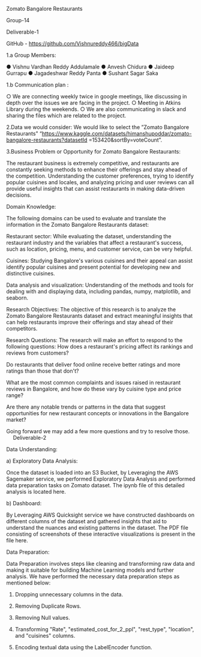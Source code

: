 Zomato Bangalore Restaurants

 Group-14

 Deliverable-1

GitHub - https://github.com/Vishnureddy466/bigData


1.a	Group Members:

●	Vishnu Vardhan Reddy Addulamale
●	Anvesh Chidura
●	Jaideep Gurrapu
●	Jagadeshwar Reddy Panta
●	Sushant Sagar Saka



1.b	Communication plan :

○	We are connecting weekly twice in google meetings, like discussing in depth over the issues we are facing in the project.
○	Meeting in Atkins Library during the weekends.
○	We are also communicating in slack and sharing the files which are related to the project.

  2.Data we would consider:
We would like to select the ”Zomato Bangalore Restaurants" “https://www.kaggle.com/datasets/himanshupoddar/zomato-bangalore-restaurants?datasetId
=153420&sortBy=voteCount”.

  3.Business Problem or Opportunity for Zomato Bangalore Restaurants:

The restaurant business is extremely competitive, and restaurants are constantly seeking methods to enhance their offerings and stay ahead of the competition. Understanding the customer preferences, trying to identify popular cuisines and locales, and analyzing pricing and user reviews can all provide useful insights that can assist restaurants in making data-driven decisions.


 Domain Knowledge:
 
 The following domains can be used to evaluate and translate the information in the Zomato Bangalore     Restaurants dataset:

Restaurant sector: While evaluating the dataset, understanding the restaurant industry and the variables that affect a restaurant's success, such as location, pricing, menu, and customer service, can be very helpful.

Cuisines: Studying Bangalore's various cuisines and their appeal can assist identify popular cuisines and present potential for developing new and distinctive cuisines.

Data analysis and visualization: Understanding of the methods and tools for dealing with and displaying data, including pandas, numpy, matplotlib, and seaborn.

Research Objectives:
The objective of this research is to analyze the Zomato Bangalore Restaurants dataset and extract meaningful insights that can help restaurants improve their offerings and stay ahead of their competitors.

Research Questions:
The research will make an effort to respond to the following questions:
How does a restaurant's pricing affect its rankings and reviews from customers?


Do restaurants that deliver food online receive better ratings and more ratings than those that don't?

What are the most common complaints and issues raised in restaurant reviews in Bangalore, and how do these vary by cuisine type and price range?

Are there any notable trends or patterns in the data that suggest opportunities for new restaurant concepts or innovations in the Bangalore market?

Going forward we may add a few more questions and try to resolve those.
 
Deliverable-2

Data Understanding:

a) Exploratory Data Analysis:

Once the dataset is loaded into an S3 Bucket, by Leveraging the AWS Sagemaker service, we performed Exploratory Data Analysis and performed data preparation tasks on Zomato dataset. The ipynb file of this detailed analysis is located here.

 b) Dashboard:

By Leveraging AWS Quicksight service we have constructed dashboards on different columns of the dataset and gathered insights that aid to understand the nuances and existing patterns in the dataset. The PDF file consisting of screenshots of these interactive visualizations is present in the file here. 

Data Preparation:

Data Preparation involves steps like cleaning and transforming raw data and making it suitable for building Machine Learning models and further analysis. We have performed the necessary data preparation steps as mentioned below:

1. Dropping unnecessary columns in the data.

2. Removing Duplicate Rows.

3. Removing Null values.

4. Transforming "Rate", "estimated_cost_for_2_ppl", "rest_type", "location", and "cuisines" columns.

5.  Encoding textual data using the LabelEncoder function.
